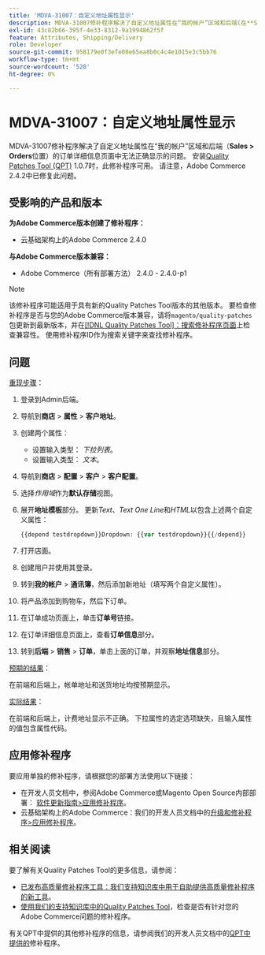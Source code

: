 ```yaml
---
title: 'MDVA-31007：自定义地址属性显示'
description: MDVA-31007修补程序解决了自定义地址属性在“我的帐户”区域和后端(在**Sales &amp；gt；订单**位置)的订单详细信息页面中无法正确显示的问题。 安装[Quality Patches Tool (QPT)](/help/announcements/adobe-commerce-announcements/magento-quality-patches-released-new-tool-to-self-serve-quality-patches.md) 1.0.7后，即可使用此修补程序。 请注意，Adobe Commerce 2.4.2中已修复此问题。
exl-id: 43c82b66-395f-4e33-8312-9a1994862f5f
feature: Attributes, Shipping/Delivery
role: Developer
source-git-commit: 958179e0f3efe08e65ea8b0c4c4e1015e3c5bb76
workflow-type: tm+mt
source-wordcount: '520'
ht-degree: 0%

---
```


# MDVA-31007：自定义地址属性显示

MDVA-31007修补程序解决了自定义地址属性在“我的帐户”区域和后端（**Sales > Orders**&#x200B;位置）的订单详细信息页面中无法正确显示的问题。 安装[Quality Patches Tool (QPT)](/help/announcements/adobe-commerce-announcements/magento-quality-patches-released-new-tool-to-self-serve-quality-patches.md) 1.0.7时，此修补程序可用。 请注意，Adobe Commerce 2.4.2中已修复此问题。

## 受影响的产品和版本

**为Adobe Commerce版本创建了修补程序：**

* 云基础架构上的Adobe Commerce 2.4.0

**与Adobe Commerce版本兼容：**

* Adobe Commerce（所有部署方法） 2.4.0 - 2.4.0-p1

>[!NOTE]
>
>该修补程序可能适用于具有新的Quality Patches Tool版本的其他版本。 要检查修补程序是否与您的Adobe Commerce版本兼容，请将`magento/quality-patches`包更新到最新版本，并在[[!DNL Quality Patches Tool]：搜索修补程序页面](https://devdocs.magento.com/quality-patches/tool.html#patch-grid)上检查兼容性。 使用修补程序ID作为搜索关键字来查找修补程序。

## 问题

<u>重现步骤</u>：

1. 登录到Admin后端。
1. 导航到&#x200B;**商店** > **属性** > **客户地址**。
1. 创建两个属性：

   * 设置输入类型： *下拉列表*。
   * 设置输入类型： *文本*。

1. 导航到&#x200B;**商店** > **配置** > **客户** > **客户配置**。
1. 选择&#x200B;*作用域*&#x200B;作为&#x200B;**默认存储**&#x200B;视图。
1. 展开&#x200B;**地址模板**&#x200B;部分。 更新&#x200B;*Text*、*Text One Line*&#x200B;和&#x200B;*HTML*&#x200B;以包含上述两个自定义属性：

   ```php
   {{depend testdropdown}}Dropdown: {{var testdropdown}}{{/depend}}    {{depend testtext}}Text: {{var testtext}}{{/depend}}
   ```

1. 打开店面。
1. 创建用户并使用其登录。
1. 转到&#x200B;**我的帐户** > **通讯簿**，然后添加新地址（填写两个自定义属性）。
1. 将产品添加到购物车，然后下订单。
1. 在订单成功页面上，单击&#x200B;**订单号**&#x200B;链接。
1. 在订单详细信息页面上，查看&#x200B;**订单信息**&#x200B;部分。
1. 转到&#x200B;**后端** > **销售** > **订单**，单击上面的订单，并观察&#x200B;**地址信息**&#x200B;部分。

<u>预期的结果</u>：

在前端和后端上，帐单地址和送货地址均按预期显示。

<u>实际结果</u>：

在前端和后端上，计费地址显示不正确。 下拉属性的选定选项缺失，且输入属性的值包含属性代码。

## 应用修补程序

要应用单独的修补程序，请根据您的部署方法使用以下链接：

* 在开发人员文档中，参阅Adobe Commerce或Magento Open Source内部部署： [软件更新指南>应用修补程序](https://devdocs.magento.com/guides/v2.4/comp-mgr/patching/mqp.html)。
* 云基础架构上的Adobe Commerce：我们的开发人员文档中的[升级和修补程序>应用修补程序](https://devdocs.magento.com/cloud/project/project-patch.html)。

## 相关阅读

要了解有关Quality Patches Tool的更多信息，请参阅：

* [已发布高质量修补程序工具：我们支持知识库中用于自助提供高质量修补程序的新工具](/help/announcements/adobe-commerce-announcements/magento-quality-patches-released-new-tool-to-self-serve-quality-patches.md)。
* [使用我们的支持知识库中的Quality Patches Tool](/help/support-tools/patches-available-in-qpt-tool/check-patch-for-magento-issue-with-magento-quality-patches.md)，检查是否有针对您的Adobe Commerce问题的修补程序。

有关QPT中提供的其他修补程序的信息，请参阅我们的开发人员文档中的[QPT中提供的](https://devdocs.magento.com/quality-patches/tool.html#patch-grid)修补程序。
